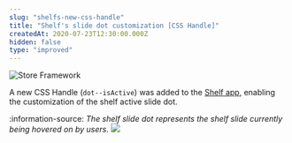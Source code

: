 ```yaml
---
slug: "shelfs-new-css-handle"
title: "Shelf's slide dot customization [CSS Handle]"
createdAt: 2020-07-23T12:30:00.000Z
hidden: false
type: "improved"
---
```


![Store Framework](https://img.shields.io/badge/-Store%20Framework-red)

A new CSS Handle (`dot--isActive`) was added to the [Shelf app](https://vtex.io/docs/components/all/vtex.shelf/), enabling the customization of the shelf active slide dot.

:information-source: *The shelf slide dot represents the shelf slide currently being hovered on by users.*
![](https://cdn.jsdelivr.net/gh/vtexdocs/dev-portal-content@readme-docs/docs/release-notes/dd5e86f-shelf-handle_14.png)
